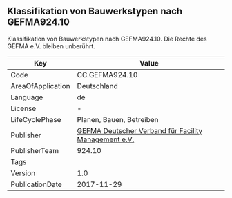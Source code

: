 ## Klassifikation von Bauwerkstypen nach GEFMA924.10
Klassifikation von Bauwerkstypen nach GEFMA924.10. Die Rechte des GEFMA e.V. bleiben unberührt.

Key | Value |
--|--|
Code | CC.GEFMA924.10 |  
AreaOfApplication | Deutschland |  
Language | de |  
License | - |  
LifeCyclePhase | Planen, Bauen, Betreiben |  
Publisher | [GEFMA Deutscher Verband für Facility Management e.V.](https://www.cafm-connect.org) |  
PublisherTeam | 924.10 |  
Tags |  |  
Version | 1.0 |  
PublicationDate | 2017-11-29 |  
